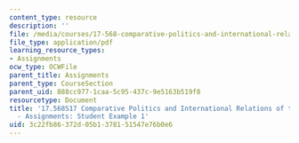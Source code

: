 ```yaml
---
content_type: resource
description: ''
file: /media/courses/17-568-comparative-politics-and-international-relations-of-the-middle-east-spring-2017/3c22fb86372d05b1378151547e76b0e6_MIT17_568S17_Authoritarianism.pdf
file_type: application/pdf
learning_resource_types:
- Assignments
ocw_type: OCWFile
parent_title: Assignments
parent_type: CourseSection
parent_uid: 888cc977-1caa-5c95-437c-9e5163b519f8
resourcetype: Document
title: '17.568S17 Comparative Politics and International Relations of the Middle East
  - Assignments: Student Example 1'
uid: 3c22fb86-372d-05b1-3781-51547e76b0e6
---
```

